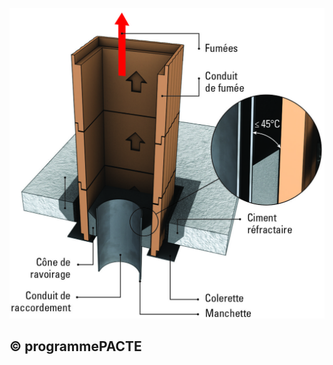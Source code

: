 ![](<images/Chauffage - Appareil de chauffage divisé à bûches - Assemblage et raccordements - 40/_page_0_Picture_0.jpeg>)

## © programmePACTE